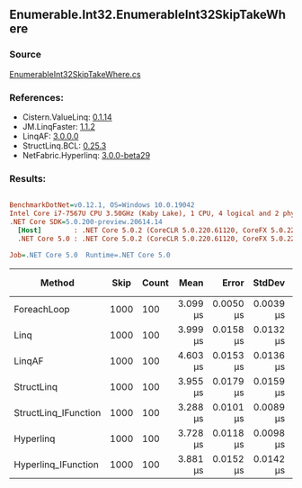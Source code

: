 ﻿## Enumerable.Int32.EnumerableInt32SkipTakeWhere

### Source
[EnumerableInt32SkipTakeWhere.cs](../LinqBenchmarks/Enumerable/Int32/EnumerableInt32SkipTakeWhere.cs)

### References:
- Cistern.ValueLinq: [0.1.14](https://www.nuget.org/packages/Cistern.ValueLinq/0.1.14)
- JM.LinqFaster: [1.1.2](https://www.nuget.org/packages/JM.LinqFaster/1.1.2)
- LinqAF: [3.0.0.0](https://www.nuget.org/packages/LinqAF/3.0.0.0)
- StructLinq.BCL: [0.25.3](https://www.nuget.org/packages/StructLinq.BCL/0.25.3)
- NetFabric.Hyperlinq: [3.0.0-beta29](https://www.nuget.org/packages/NetFabric.Hyperlinq/3.0.0-beta29)

### Results:
``` ini

BenchmarkDotNet=v0.12.1, OS=Windows 10.0.19042
Intel Core i7-7567U CPU 3.50GHz (Kaby Lake), 1 CPU, 4 logical and 2 physical cores
.NET Core SDK=5.0.200-preview.20614.14
  [Host]        : .NET Core 5.0.2 (CoreCLR 5.0.220.61120, CoreFX 5.0.220.61120), X64 RyuJIT
  .NET Core 5.0 : .NET Core 5.0.2 (CoreCLR 5.0.220.61120, CoreFX 5.0.220.61120), X64 RyuJIT

Job=.NET Core 5.0  Runtime=.NET Core 5.0  

```
|               Method | Skip | Count |     Mean |     Error |    StdDev | Ratio |  Gen 0 | Gen 1 | Gen 2 | Allocated |
|--------------------- |----- |------ |---------:|----------:|----------:|------:|-------:|------:|------:|----------:|
|          ForeachLoop | 1000 |   100 | 3.099 μs | 0.0050 μs | 0.0039 μs |  1.00 | 0.0191 |     - |     - |      40 B |
|                 Linq | 1000 |   100 | 3.999 μs | 0.0158 μs | 0.0132 μs |  1.29 | 0.0992 |     - |     - |     208 B |
|               LinqAF | 1000 |   100 | 4.603 μs | 0.0153 μs | 0.0136 μs |  1.49 | 0.0153 |     - |     - |      40 B |
|           StructLinq | 1000 |   100 | 3.955 μs | 0.0179 μs | 0.0159 μs |  1.27 | 0.0610 |     - |     - |     128 B |
| StructLinq_IFunction | 1000 |   100 | 3.288 μs | 0.0101 μs | 0.0089 μs |  1.06 | 0.0191 |     - |     - |      40 B |
|            Hyperlinq | 1000 |   100 | 3.728 μs | 0.0118 μs | 0.0098 μs |  1.20 | 0.0191 |     - |     - |      40 B |
|  Hyperlinq_IFunction | 1000 |   100 | 3.881 μs | 0.0152 μs | 0.0142 μs |  1.25 | 0.0153 |     - |     - |      40 B |
